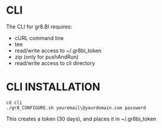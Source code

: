 CLI
===

The CLI for gr8.BI requires:
 - cURL command line
 - tee
 - read/write access to ~/.gr8bi_token
 - zip (only for pushAndRun)
 - read/write access to cli directory

CLI INSTALLATION
================

```
cd cli
./gr8_CONFIGURE.sh youremail\@yourdomain.com password
```
This creates a token (30 days), and places it in ~/.gr8bi_token
